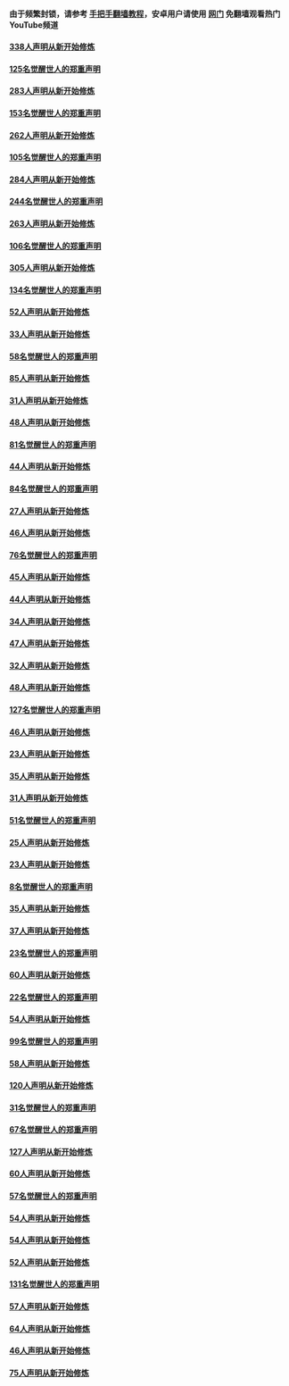 #### 由于频繁封锁，请参考 [手把手翻墙教程](https://github.com/gfw-breaker/guides/wiki/)，安卓用户请使用 [网门](https://github.com/gfw-breaker/nogfw/blob/master/dl.md?t=04241901) 免翻墙观看热门YouTube频道 

#### [338人声明从新开始修炼](../pages/91/423540.md?t=04241901) 

#### [125名觉醒世人的郑重声明](../pages/91/423539.md?t=04241901) 

#### [283人声明从新开始修炼](../pages/91/423296.md?t=04241901) 

#### [153名觉醒世人的郑重声明](../pages/91/423295.md?t=04241901) 

#### [262人声明从新开始修炼](../pages/91/423004.md?t=04241901) 

#### [105名觉醒世人的郑重声明](../pages/91/423003.md?t=04241901) 

#### [284人声明从新开始修炼](../pages/91/422707.md?t=04241901) 

#### [244名觉醒世人的郑重声明](../pages/91/422706.md?t=04241901) 

#### [263人声明从新开始修炼](../pages/91/422553.md?t=04241901) 

#### [106名觉醒世人的郑重声明](../pages/91/422552.md?t=04241901) 

#### [305人声明从新开始修炼](../pages/91/422153.md?t=04241901) 

#### [134名觉醒世人的郑重声明](../pages/91/422152.md?t=04241901) 

#### [52人声明从新开始修炼](../pages/91/421846.md?t=04241901) 

#### [33人声明从新开始修炼](../pages/91/421804.md?t=04241901) 

#### [58名觉醒世人的郑重声明](../pages/91/421845.md?t=04241901) 

#### [85人声明从新开始修炼](../pages/91/421769.md?t=04241901) 

#### [31人声明从新开始修炼](../pages/91/421763.md?t=04241901) 

#### [48人声明从新开始修炼](../pages/91/421605.md?t=04241901) 

#### [81名觉醒世人的郑重声明](../pages/91/421656.md?t=04241901) 

#### [44人声明从新开始修炼](../pages/91/421544.md?t=04241901) 

#### [84名觉醒世人的郑重声明](../pages/91/421543.md?t=04241901) 

#### [27人声明从新开始修炼](../pages/91/421465.md?t=04241901) 

#### [46人声明从新开始修炼](../pages/91/421454.md?t=04241901) 

#### [76名觉醒世人的郑重声明](../pages/91/421453.md?t=04241901) 

#### [45人声明从新开始修炼](../pages/91/421452.md?t=04241901) 

#### [44人声明从新开始修炼](../pages/91/421422.md?t=04241901) 

#### [34人声明从新开始修炼](../pages/91/421322.md?t=04241901) 

#### [47人声明从新开始修炼](../pages/91/421264.md?t=04241901) 

#### [32人声明从新开始修炼](../pages/91/421225.md?t=04241901) 

#### [48人声明从新开始修炼](../pages/91/421202.md?t=04241901) 

#### [127名觉醒世人的郑重声明](../pages/91/421224.md?t=04241901) 

#### [46人声明从新开始修炼](../pages/91/421203.md?t=04241901) 

#### [23人声明从新开始修炼](../pages/91/421138.md?t=04241901) 

#### [35人声明从新开始修炼](../pages/91/421122.md?t=04241901) 

#### [31人声明从新开始修炼](../pages/91/421081.md?t=04241901) 

#### [51名觉醒世人的郑重声明](../pages/91/421080.md?t=04241901) 

#### [25人声明从新开始修炼](../pages/91/421020.md?t=04241901) 

#### [23人声明从新开始修炼](../pages/91/420884.md?t=04241901) 

#### [8名觉醒世人的郑重声明](../pages/91/420883.md?t=04241901) 

#### [35人声明从新开始修炼](../pages/91/420809.md?t=04241901) 

#### [37人声明从新开始修炼](../pages/91/420766.md?t=04241901) 

#### [23名觉醒世人的郑重声明](../pages/91/420765.md?t=04241901) 

#### [60人声明从新开始修炼](../pages/91/420727.md?t=04241901) 

#### [22名觉醒世人的郑重声明](../pages/91/420726.md?t=04241901) 

#### [54人声明从新开始修炼](../pages/91/420529.md?t=04241901) 

#### [99名觉醒世人的郑重声明](../pages/91/420528.md?t=04241901) 

#### [58人声明从新开始修炼](../pages/91/420198.md?t=04241901) 

#### [120人声明从新开始修炼](../pages/91/420141.md?t=04241901) 

#### [31名觉醒世人的郑重声明](../pages/91/420197.md?t=04241901) 

#### [67名觉醒世人的郑重声明](../pages/91/420140.md?t=04241901) 

#### [127人声明从新开始修炼](../pages/91/420082.md?t=04241901) 

#### [60人声明从新开始修炼](../pages/91/420081.md?t=04241901) 

#### [57名觉醒世人的郑重声明](../pages/91/420080.md?t=04241901) 

#### [54人声明从新开始修炼](../pages/91/419533.md?t=04241901) 

#### [54人声明从新开始修炼](../pages/91/419532.md?t=04241901) 

#### [52人声明从新开始修炼](../pages/91/419531.md?t=04241901) 

#### [131名觉醒世人的郑重声明](../pages/91/419530.md?t=04241901) 

#### [57人声明从新开始修炼](../pages/91/419430.md?t=04241901) 

#### [64人声明从新开始修炼](../pages/91/419429.md?t=04241901) 

#### [46人声明从新开始修炼](../pages/91/419428.md?t=04241901) 

#### [75人声明从新开始修炼](../pages/91/419427.md?t=04241901) 

